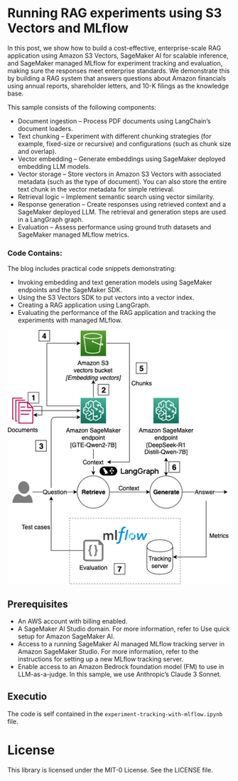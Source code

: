 # Running RAG experiments using S3 Vectors and MLflow

In this post, we show how to build a cost-effective, enterprise-scale RAG application using Amazon S3 Vectors, SageMaker AI for scalable inference, and SageMaker managed MLflow for experiment tracking and evaluation, making sure the responses meet enterprise standards. We demonstrate this by building a RAG system that answers questions about Amazon financials using annual reports, shareholder letters, and 10-K filings as the knowledge base.

This sample consists of the following components:

- Document ingestion – Process PDF documents using LangChain’s document loaders.
- Text chunking – Experiment with different chunking strategies (for example, fixed-size or recursive) and configurations (such as chunk size and overlap).
- Vector embedding – Generate embeddings using SageMaker deployed embedding LLM models.
- Vector storage – Store vectors in Amazon S3 Vectors with associated metadata (such as the type of document). You can also store the entire text chunk in the vector metadata for simple retrieval.
- Retrieval logic – Implement semantic search using vector similarity.
- Response generation – Create responses using retrieved context and a SageMaker deployed LLM. The retrieval and generation steps are used in a LangGraph graph.
- Evaluation – Assess performance using ground truth datasets and SageMaker managed MLflow metrics.

### Code Contains:

The blog includes practical code snippets demonstrating:

- Invoking embedding and text generation models using SageMaker endpoints and the SageMaker SDK.
- Using the S3 Vectors SDK to put vectors into a vector index.
- Creating a RAG application using LangGraph.
- Evaluating the performance of the RAG application and tracking the experiments with managed MLflow.

![LangGraph RAG with S3 Vectors](s3-vectors-buckets-arch.png?raw=true "LangGraph RAG with S3 Vectors")

## Prerequisites
- An AWS account with billing enabled.
- A SageMaker AI Studio domain. For more information, refer to Use quick setup for Amazon SageMaker AI.
- Access to a running SageMaker AI managed MLflow tracking server in Amazon SageMaker Studio. For more information, refer to the instructions for setting up a new MLflow tracking server.
- Enable access to an Amazon Bedrock foundation model (FM) to use in LLM-as-a-judge. In this sample, we use Anthropic’s Claude 3 Sonnet.

## Executio

The code is self contained in the `experiment-tracking-with-mlflow.ipynb` file.

# License
This library is licensed under the MIT-0 License. See the LICENSE file.